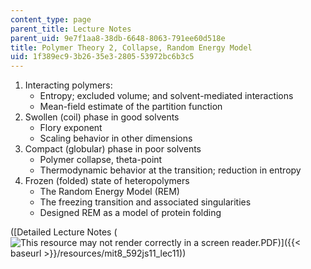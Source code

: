 ```yaml
---
content_type: page
parent_title: Lecture Notes
parent_uid: 9e7f1aa8-38db-6648-8063-791ee60d518e
title: Polymer Theory 2, Collapse, Random Energy Model
uid: 1f389ec9-3b26-35e3-2805-53972bc6b3c5
---
```


1.  Interacting polymers:
    *   Entropy; excluded volume; and solvent-mediated interactions
    *   Mean-field estimate of the partition function
2.  Swollen (coil) phase in good solvents
    *   Flory exponent
    *   Scaling behavior in other dimensions
3.  Compact (globular) phase in poor solvents
    *   Polymer collapse, theta-point
    *   Thermodynamic behavior at the transition; reduction in entropy
4.  Frozen (folded) state of heteropolymers
    *   The Random Energy Model (REM)
    *   The freezing transition and associated singularities
    *   Designed REM as a model of protein folding

([Detailed Lecture Notes (![This resource may not render correctly in a screen reader.](/images/inacessible.gif)PDF)]({{< baseurl >}}/resources/mit8_592js11_lec11))